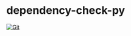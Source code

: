 # dependency-check-py

[![Git](https://app.soluble.cloud/api/v1/public/badges/ceb9fdd0-2913-4254-8902-ad9efb303774.svg?orgId=560723739106)](https://app.soluble.cloud/repos/details/github.com/bhuvi11/dependency-check-py?orgId=560723739106)  

